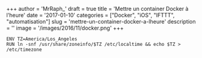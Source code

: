 +++
author = 'MrRaph_'
draft = true
title = 'Mettre un container Docker à l'heure'
date = '2017-01-10'
categories = ["Docker", "iOS", "IFTTT", "automatisation"]
slug = 'mettre-un-container-docker-a-lheure'
description = ''
image = '/images/2016/11/docker.png'
+++



    ENV TZ=America/Los_Angeles
    RUN ln -snf /usr/share/zoneinfo/$TZ /etc/localtime && echo $TZ > /etc/timezone
